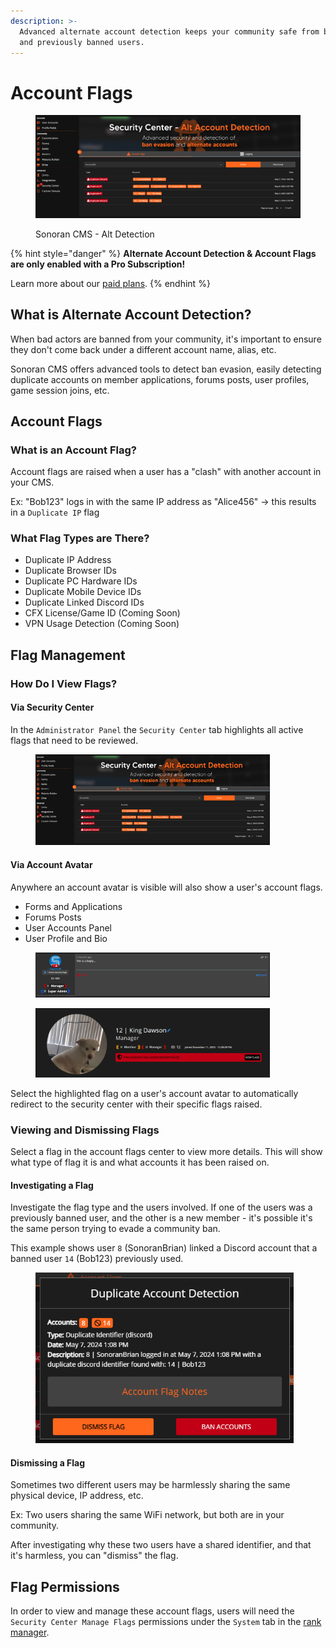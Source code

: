 ```yaml
---
description: >-
  Advanced alternate account detection keeps your community safe from bad actors
  and previously banned users.
---
```


# Account Flags

<figure><img src="../../../.gitbook/assets/image (31).png" alt=""><figcaption><p>Sonoran CMS - Alt Detection</p></figcaption></figure>

{% hint style="danger" %}
**Alternate Account Detection & Account Flags are only enabled with a Pro Subscription!**

Learn more about our [paid plans](../../../pricing/pricing-faq/create-and-manage-a-subscription.md).
{% endhint %}

## What is Alternate Account Detection?

When bad actors are banned from your community, it's important to ensure they don't come back under a different account name, alias, etc.

Sonoran CMS offers advanced tools to detect ban evasion, easily detecting duplicate accounts on member applications, forums posts, user profiles, game session joins, etc.

## Account Flags

### What is an Account Flag?

Account flags are raised when a user has a "clash" with another account in your CMS.

Ex: "Bob123" logs in with the same IP address as "Alice456" -> this results in a `Duplicate IP` flag

### What Flag Types are There?

* Duplicate IP Address
* Duplicate Browser IDs
* Duplicate PC Hardware IDs
* Duplicate Mobile Device IDs
* Duplicate Linked Discord IDs
* CFX License/Game ID (Coming Soon)
* VPN Usage Detection (Coming Soon)

## Flag Management

### How Do I View Flags?

#### Via Security Center

In the `Administrator Panel` the `Security Center` tab highlights all active flags that need to be reviewed.

<figure><img src="../../../.gitbook/assets/image (32).png" alt="" width="375"><figcaption></figcaption></figure>

#### Via Account Avatar

Anywhere an account avatar is visible will also show a user's account flags.

* Forms and Applications
* Forums Posts
* User Accounts Panel
* User Profile and Bio

<figure><img src="../../../.gitbook/assets/image (36).png" alt="" width="375"><figcaption></figcaption></figure>

<figure><img src="../../../.gitbook/assets/image (34).png" alt="" width="375"><figcaption></figcaption></figure>

Select the highlighted flag on a user's account avatar to automatically redirect to the security center with their specific flags raised.

### Viewing and Dismissing Flags

Select a flag in the account flags center to view more details. This will show what type of flag it is and what accounts it has been raised on.

#### Investigating a Flag

Investigate the flag type and the users involved. If one of the users was a previously banned user, and the other is a new member - it's possible it's the same person trying to evade a community ban.

This example shows user `8` (SonoranBrian) linked a Discord account that a banned user `14` (Bob123) previously used.

<figure><img src="../../../.gitbook/assets/image (37).png" alt="" width="413"><figcaption></figcaption></figure>

#### Dismissing a Flag

Sometimes two different users may be harmlessly sharing the same physical device, IP address, etc.

Ex: Two users sharing the same WiFi network, but both are in your community.

After investigating why these two users have a shared identifier, and that it's harmless, you can "dismiss" the flag.

## Flag Permissions

In order to view and manage these account flags, users will need the `Security Center Manage Flags` permissions under the `System` tab in the [rank manager](../../user-management/creating-departments.md).
